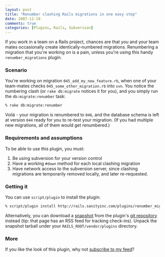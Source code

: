 ```yaml
---
layout: post
title: "Renumber clashing Rails migrations in one easy step"
date: 2007-11-19
comments: true
categories: [Plugins, Rails, Subversion]
---
```


If you work in a team on a Rails project, chances are that you and
your team mates occasionally create identically-numbered migrations.
Renumbering a migration that you're working on is a pain, unless
you're using this handy `renumber_migrations` plugin.

<!-- more -->

<h3>Scenario</h3>

You're working on migration `045_add_my_new_feature.rb`, when one of your team-mates checks `045_some_other_migration.rb` into `svn`.  You notice the numbering clash (or `rake db:migrate` notices it for you), and you simply run the `db:migrate:renumber` task:

```bash
% rake db:migrate:renumber
```

Voilá - your migration is renumbered to `046`, and the database schema
is left at version `044` ready for you to re-test your migration.  (If
you had multiple new migrations, all of them would get renumbered.)

### Requirements and assumptions

To be able to use this plugin, you must:

1.  Be using subversion for your version control
2.  Have a working `#down` method for each local clashing migration
3.  Have network access to the subversion server, since clashing
    migrations are temporarily removed locally, and later re-requested.


### Getting it

You can use `script/plugin` to install the plugin:

```bash
% script/plugin install http://rails.sanityinc.com/plugins/renumber_migrations/
```

Alternatively, you can download a
[snapshot](http://git.sanityinc.com/?p=%20renumber_migrations.git;a=snapshot;h=HEAD;sf=tgz)
from the plugin's
[git repository](http://git.sanityinc.com/?p=%20renumber_migrations.git;a=summary)
instead (tip: that page has an RSS feed for tracking
check-ins). Unpack the snapshot tarball under your
`RAILS_ROOT/vendor/plugins` directory.

### More

If you like the look of this plugin, why not
[subscribe to my feed](http://www.sanityinc.com/rss.xml)?
